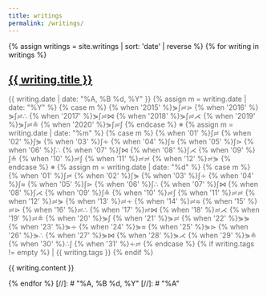 ```yaml
---
title: writings
permalink: /writings/
---
```


{% assign writings = site.writings | sort: 'date' | reverse %}
{% for writing in writings %}

<h2>
    <a href="{{ writing.url }}" >
        {{ writing.title }}
    </a>
    <br />
</h2>
<p style="font-size: 1em; color: #696969">
{{ writing.date  | date: "%A, %B %d, %Y" }}

<!-- 0 1 2 3 4 5 6 7 8 9 -->
<!-- ∫ ≓ ⋟ ∻ ≈ ⋗ ∴ ⋈ ⋌ ≗ -->

<span class="date sub">
{% assign m = writing.date | date: "%Y" %}
{% case m %}
  {% when '2015' %}⋟∫≓⋗
  {% when '2016' %}⋟∫≓∴
  {% when '2017' %}⋟∫≓⋈
  {% when '2018' %}⋟∫≓⋌
  {% when '2019' %}⋟∫≓≗
  {% when '2020' %}⋟∫≓∫
{% endcase %}
※
{% assign m = writing.date | date: "%m" %}
{% case m %}
  {% when '01' %}∫≓
  {% when '02' %}∫⋟
  {% when '03' %}∫∻
  {% when '04' %}∫≈
  {% when '05' %}∫⋗
  {% when '06' %}∫∴
  {% when '07' %}∫⋈
  {% when '08' %}∫⋌
  {% when '09' %}∫≗
  {% when '10' %}≓∫
  {% when '11' %}≓≓
  {% when '12' %}≓⋟
{% endcase %}
※
{% assign m = writing.date | date: "%d" %}
{% case m %}
  {% when '01' %}∫≓
  {% when '02' %}∫⋟
  {% when '03' %}∫∻
  {% when '04' %}∫≈
  {% when '05' %}∫⋗
  {% when '06' %}∫∴
  {% when '07' %}∫⋈
  {% when '08' %}∫⋌
  {% when '09' %}∫≗
  {% when '10' %}≓∫
  {% when '11' %}≓≓
  {% when '12' %}≓⋟
  {% when '13' %}≓∻
  {% when '14' %}≓≈
  {% when '15' %}≓⋗
  {% when '16' %}≓∴
  {% when '17' %}≓⋈
  {% when '18' %}≓⋌
  {% when '19' %}≓≗
  {% when '20' %}⋟∫
  {% when '21' %}⋟≓
  {% when '22' %}⋟⋟
  {% when '23' %}⋟∻
  {% when '24' %}⋟≈
  {% when '25' %}⋟⋗
  {% when '26' %}⋟∴
  {% when '27' %}⋟⋈
  {% when '28' %}⋟⋌
  {% when '29' %}⋟≗
  {% when '30' %}∴∫
  {% when '31' %}∻≓
{% endcase %}
</span>
<!-- https://github.com/Shopify/liquid/issues/223 -->
{% if writing.tags != empty %}
|
{{ writing.tags }}
{% endif %}
</p>
{{ writing.content }}

{% endfor %}
[//]: # "%A, %B %d, %Y"
[//]: # "%A"

